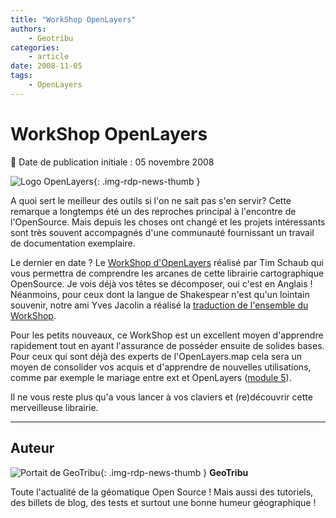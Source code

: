 ```yaml
---
title: "WorkShop OpenLayers"
authors:
    - Geotribu
categories:
    - article
date: 2008-11-05
tags:
    - OpenLayers
---
```


# WorkShop OpenLayers

:calendar: Date de publication initiale : 05 novembre 2008

![Logo OpenLayers](https://cdn.geotribu.fr/img/logos-icones/logiciels_librairies/openlayers.png){: .img-rdp-news-thumb }

A quoi sert le meilleur des outils si l'on ne sait pas s'en servir? Cette remarque a longtemps été un des reproches principal à l'encontre de l'OpenSource. Mais depuis les choses ont changé et les projets intéressants sont très souvent accompagnés d'une communauté fournissant un travail de documentation exemplaire.

Le dernier en date ? Le [WorkShop d'OpenLayers](http://workshops.opengeo.org/openlayers/intro/doc/en/index.html) réalisé par Tim Schaub qui vous permettra de comprendre les arcanes de cette librairie cartographique OpenSource. Je vois déjà vos têtes se décomposer, oui c'est en Anglais ! Néanmoins, pour ceux dont la langue de Shakespear n'est qu'un lointain souvenir, notre ami Yves Jacolin a réalisé la [traduction de l'ensemble du WorkShop](http://softlibre.gloobe.org/doku.php/openlayers/workshop/introduction).

Pour les petits nouveaux, ce WorkShop est un excellent moyen d'apprendre rapidement tout en ayant l'assurance de posséder ensuite de solides bases.  
Pour ceux qui sont déjà des experts de l'OpenLayers.map cela sera un moyen de consolider vos acquis et d'apprendre de nouvelles utilisations, comme par exemple le mariage entre ext et OpenLayers ([module 5](http://workshops.opengeo.org/openlayers/intro/doc/en/integration.html#integration)).

Il ne vous reste plus qu'a vous lancer à vos claviers et (re)découvrir cette merveilleuse librairie.

----

## Auteur

![Portait de GeoTribu](https://cdn.geotribu.fr/img/internal/charte/geotribu_logo_64x64.png){: .img-rdp-news-thumb }
**GeoTribu**

Toute l'actualité de la géomatique Open Source ! Mais aussi des tutoriels, des billets de blog, des tests et surtout une bonne humeur géographique !
